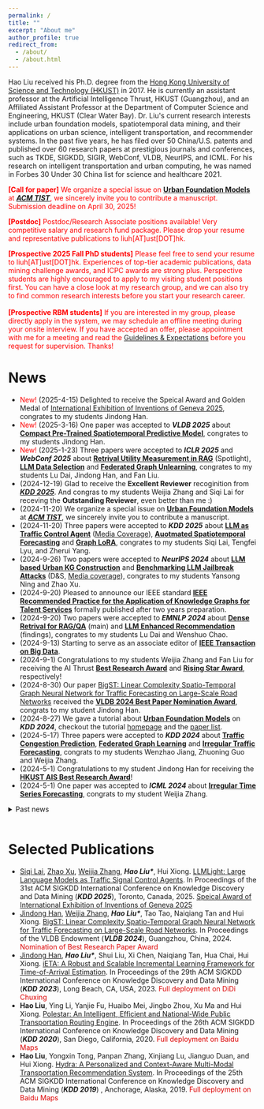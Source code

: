 ```yaml
---
permalink: /
title: ""
excerpt: "About me"
author_profile: true
redirect_from: 
  - /about/
  - /about.html
---
```

Hao Liu received his Ph.D. degree from the [Hong Kong University of Science and Technology (HKUST)](https://www.ust.hk) in 2017.  He is currently an assistant professor at the Artificial Intelligence Thrust, HKUST (Guangzhou), and an Affiliated Assistant Professor at the Department of Computer Science and Engineering, HKUST (Clear Water Bay).
Dr. Liu's current research interests include urban foundation models, spatiotemporal data mining, and their applications on urban science, intelligent transportation, and recommender systems. 
In the past five years, he has filed over 50 China/U.S. patents and published over 60 research papers at prestigious journals and conferences, such as TKDE, SIGKDD, SIGIR, WebConf, VLDB, NeurIPS, and ICML. For his research on intelligent transportation and urban computing, he was named in Forbes 30 Under 30 China list for science and healthcare 2021.

<!-- 
<span style="color:red"> **[2024 Spring and Fall]** Multiple Ph.D. positions available! 
Please feel free to send your resume to liuh\[AT\]ust\[DOT\]hk. Experiences of top-tier academic publications, data mining challenge awards, and ICPC awards are strong plus. Perspective students are also highly encouraged to apply to my visiting student positions first. You can have a close look at my research group, and we can also try to find common research interests before you start your Ph.D. career. 
<span id="main"> </span>
-->

<span style="color:red"> **[Call for paper]** We organize a special issue on **[Urban Foundation Models](http://RaymondHLIU.github.io/files/ACM-CFP-TIST-Urban-Foundation-Models.pdf)** at ***[ACM TIST](https://dl.acm.org/journal/tist)***, we sincerely invite you to contribute a manuscript. Submission deadline on April 30, 2025! </span>

<span style="color:red"> **[Postdoc]** Postdoc/Research Associate positions available! Very competitive salary and research fund package. Please drop your resume and representative publications to liuh\[AT\]ust\[DOT\]hk. </span>

<span style="color:red"> **[Prospective 2025 Fall PhD students]** Please feel free to send your resume to liuh\[AT\]ust\[DOT\]hk. Experiences of top-tier academic publications, data mining challenge awards, and ICPC awards are strong plus. Perspective students are highly encouraged to apply to my visiting student positions first. You can have a close look at my research group, and we can also try to find common research interests before you start your research career. </span><br><br>
<span style="color:red"> **[Prospective RBM students]** If you are interested in my group, please directly apply in the system, we may schedule an offline meeting during your onsite interview. If you have accepted an offer, please appointment with me for a meeting and read the [Guidelines & Expectations](http://RaymondHLIU.github.io/files/MPhil_Guideline.pdf) before you request for supervision. Thanks! 
<span id="main"> </span>

News
======
* <span style="color:red">New!</span> (2025-4-15) Delighted to receive the Speical Award and Golden Medal of [International Exhibition of Inventions of Geneva 2025](https://www.inventions-geneva.ch/en/home-en/), congrates to my students Jindong Han.
* <span style="color:red">New!</span> (2025-3-16) One paper was accepted to ***VLDB 2025*** about **[Compact Pre-Trained Spatiotemporal Predictive Model](https://raymondhliu.github.io/)**, congrates to my students Jindong Han.
* <span style="color:red">New!</span> (2025-1-23) Three papers were accepted to ***ICLR 2025*** and ***WebConf 2025*** about **[Retrival Utility Measurement in RAG](https://arxiv.org/abs/2503.01478)** (Spotlight), **[LLM Data Selection](https://raymondhliu.github.io/)** and **[Federated Graph Unlearning](https://raymondhliu.github.io/)**, congrates to my students Lu Dai, Jindong Han, and Fan Liu.
* (2024-12-19) Glad to receive the **Excellent Reviewer** recoginition from ***[KDD 2025](https://kdd2025.kdd.org/)***. And congras to my students Weijia Zhang and Siqi Lai for receving the **Outstanding Reviewer**, even better than me :)
* (2024-11-20) We organize a special issue on **[Urban Foundation Models](http://RaymondHLIU.github.io/files/ACM-CFP-TIST-Urban-Foundation-Models.pdf)** at ***[ACM TIST](https://dl.acm.org/journal/tist)***, we sincerely invite you to contribute a manuscript.
* (2024-11-20) Three papers were accepted to ***KDD 2025*** about **[LLM as Traffic Control Agent](https://arxiv.org/abs/2312.16044)** ([Media Coverage](https://www.qbitai.com/2024/03/128386.html)), **[Auotmated Spatiotemporal Forecasting](https://arxiv.org/abs/2409.16586)** and **[Graph LoRA](https://arxiv.org/abs/2409.16670)**, congrates to my students Siqi Lai, Tengfei Lyu, and Zherui Yang.
* (2024-9-26) Two papers were accepted to ***NeurIPS 2024*** about **[LLM based Urban KG Construction](https://github.com/usail-hkust/UrbanKGent)** and **[Benchmarking LLM Jailbreak Attacks](https://github.com/usail-hkust/Bag_of_Tricks_for_LLM_Jailbreaking)** (D&S, [Media coverage](https://www.qbitai.com/2024/10/213933.html)), congrates to my students Yansong Ning and Zhao Xu.
* (2024-9-20) Pleased to announce our IEEE standard **[IEEE Recommended Practice for the Application of Knowledge Graphs for Talent Services](https://standards.ieee.org/ieee/3154/10842/)** formally published after two years preparation.
* (2024-9-20) Two papers were accepted to ***EMNLP 2024*** about **[Dense Retrival for RAG/QA](https://arxiv.org/abs/2410.15801)** (main) and **[LLM Enhanced Recommendation](https://arxiv.org/abs/2403.19181)** (findings), congrates to my students Lu Dai and Wenshuo Chao.
* (2024-9-13) Starting to serve as an associate editor of **[IEEE Transaction on Big Data](https://ieeexplore.ieee.org/xpl/RecentIssue.jsp?punumber=6687317)**.
* (2024-9-1) Congratulations to my students Weijia Zhang and Fan Liu for receiving the AI Thrust **[Best Research Award]((https://www.hkust-gz.edu.cn/academics/hubs-and-thrust-areas/information-hub/artificial-intelligence/))** and **[Rising Star Award](https://www.hkust-gz.edu.cn/academics/hubs-and-thrust-areas/information-hub/artificial-intelligence/)**, respectively!
* (2024-8-30) Our paper [BigST: Linear Complexity Spatio-Temporal Graph Neural Network for Traffic Forecasting on Large-Scale Road Networks](https://dl.acm.org/doi/abs/10.14778/3641204.3641217) received the **[VLDB 2024 Best Paper Nomination Award](https://vldb.org/2024/)**, congrats to my student Jindong Han. 
* (2024-8-27) We gave a tutorial about **[Urban Foundation Models](https://dl.acm.org/doi/10.1145/3637528.3671453)** on ***KDD 2024***, checkout the tutorial [homepage](https://usail-hkust.github.io/Urban_Foundation_Model_Tutorial/) and the [paper list](https://github.com/usail-hkust/Awesome-Urban-Foundation-Models).
* (2024-5-17) Three papers were accepted to ***KDD 2024*** about **[Traffic Congestion Prediction](https://arxiv.org/abs/2406.12923)**, **[Federated Graph Learning](https://arxiv.org/abs/2406.10616)** and **[Irregular Traffic Forecasting](https://arxiv.org/abs/2308.16818)**, congrats to my students Wenzhao Jiang, Zhuoning Guo and Weijia Zhang.
* (2024-5-1) Congratulations to my student Jindong Han for receiving the **[HKUST AIS Best Research Award](https://ais.hkust.edu.hk/)**!
* (2024-5-1) One paper was accepted to ***ICML 2024*** about **[Irregular Time Series Forecasting](https://proceedings.mlr.press/v235/zhang24bw.html)**, congrats to my student Weijia Zhang.
<details>
<summary>Past news</summary>
<ul>
<li> (2023-12-20) One paper was accepted to <b>VLDB 2024</b> about <b>large-scale traffic forecasting</b>, congrats to my student Jindong Han. </li>  
<li> (2023-12-20) two papers were accepted to <b>AAAI 2024</b> about <b>skill demand-supply prediction</b> and <b>hierarchical multi-label classification</b> congrats to my student Wenshuo Chao and Dr. Zixuan Yuan.  </li>
<li> (2023-9-22) One paper was accepted to <b>NeurIPS</b> Datasets and Benchmarks track about <b>Urban Knowledge Graph</b> congrats to my student Yansong Ning. Checkout the opensourced <b>UrbanKG construction tool and UrbanKGs for NYC and Chicago</b>(https://github.com/usail-hkust/UUKG) to boost your own research. </li>  
<li> (2023-5-17) Four papers were accepted to <b>KDD</b> about <b>adversarial spatiotemporal training</b>, <b>ETA prediction</b>, and <b>personalized vehicle energy consumption estimation</b> congrats to my students Fan Liu, Jindong Han, and Siqi Lai. </li> 
<li> (2023-1-30) One paper was accepted to <b>TKDE</b> about <b>joint air quality and weather prediction</b>, congrats to my student Jindong Han. </li> 
<li> (2022-9-16) One paper was accepted to <b>NeurIPS 2022</b> about <b>adversarial attack against graph based traffic forecasting models</b>, congrats to my student Fan Liu. </li> 
<li> (2022-9-1) One paper was accepted to <b>ICDM 2022</b> about <b>knowledge enhanced imitative trajectory generation</b>, congrats to my student Qingyan Zhu who graduated in August, a perfect end of research study. </li> 
<li> (2022-5-19) Three papers were accepted to <b>SIGKDD 2022</b> about <b>GPU-accelerated deep learning system</b>, <b>multi-agent charging pricing</b>, and <b>talent demand-supply prediction</b>, congrats to my students Weijia Zhang and Zhuoning Guo. </li> 
<li> (2022-5-18) One paper on <b>Reinforced charging station recommendation</b> was accepted to <b>TKDE</b>. </li> 
<li> (2022-5-1) One paper on <b>multi-modal transportation routing</b> was accepted to <b>VLDBJ</b>. </li> 
<li> (2022-2-21) One paper on <b>national-wide public transportation routing</b> was accepted to <b>TKDE</b>. </li> 
<li> (2022-1-29) Two papers on <b>semi-supervised air quality forecasting</b> and <b>graph-grounded conversational recommendation</b> were accepted to <b>TKDE</b>. </li> 
<li> (2022-1-29) One paper on <b>data science competition analysis</b> was accepted to <b>TKDD</b>. </li> 
<li> (2021-12-02) One paper was accepted to <b>AAAI 2022</b> about <b>long path knowledge reasoning</b>. </li> 
<li> (2021-09-28) One paper was accepted to <b>NeurIPS 2021</b> about <b>bi-level optimization</b>. </li> 
<li> (2021-09-16) I was named in <b>Forbes 30 Under 30 China 2021</b> list. </li> 
<li> (2021-05-18) Four papers were accepted to <b>SIGKDD 2021</b> about <b>web-scale machine learning system</b>, <b>real estate appraisal</b>, <b>talent demand forecasting</b>, and <b>domain-oriented BERT</b>. </li> 
<li> (2021-01-16) Two papers were accepted to <b>WebConf 2021</b> about <b>intelligent charging station recommendation</b> and <b>online query-POI matching</b>. </li> 
<!-- * (2020-12-02) Four papers were accepted to ***AAAI 2021*** about **transportation demand prediction**, **atmospheric prediction**, **corporate porfiling**, and **POI recommendation**. -->
<!-- * (2020-10-21) Our paper [Semi-Supervised City-Wide Parking Availability Prediction via Hierarchical Recurrent Graph Neural Network](https://ieeexplore.ieee.org/document/9241427)  was accepted to ***TKDE***. -->
<!-- * (2020-10-16) Our paper [Multi-Modal Transportation Recommendation with Unified Route Representation Learning](https://raymondhliu.github.io/) was accepted to ***VLDB 2021*** Scalable Data Science track. -->
<!-- * (2020-05-16) Our paper [Polestar: An Intelligent, Efficient and National-Wide Public Transportation Routing Engine](http://RaymondHLIU.github.io/files/KDD20-polestar.pdf) was accepted to ***KDD 2020*** ADS track as oral (oral accpetence rate 5.8%). -->
<!-- * (2020-05-16) Our paper [Competitive Analysis for Points of Interest](http://RaymondHLIU.github.io/files/KDD20-competitive.pdf) was accepted to ***KDD 2020*** research track. -->
<!-- * (2020-04-23) Our paper [Spatio-Temporal Dual Graph Attention Network for Query-POI Matching](http://RaymondHLIU.github.io/files/SIGIR20-matching.pdf) was accepted to ***SIGIR 2020***. -->
<!-- * (2020-04-23) Our paper [Spatial Object Recommendation with Hints: When Spatial Granularity Matters](http://RaymondHLIU.github.io/files/SIGIR20-poirec.pdf) was accepted to ***SIGIR 2020***. -->
<!-- * (2020-04-21) Our paper [Why We Go Where We Go: Profiling User Decisions on Choosing POIs](https://www.ijcai.org/Proceedings/2020/0478.pdf) was accepted to ***IJCAI 2020***. -->
<!-- * (2020-03-31) Our paper [Incorporating Multi-Source Urban Data for Personalized and Context-Aware Multi-Modal Transportation Recommendation](https://ieeexplore.ieee.org/document/9063461) was accepted to ***TKDE***.  -->

<li>  (2020-03-16) Our Cross-City Multi-Modal Recommendation service get online! This service covers over 330 cities in mainland China. </li>
<li>  (2019-08-02) We organized "The KDD Cup 2019 Regular ML Track", Context-Aware Multi-Modal Transportation Recommendation. We attracted over 1700 teams participates. </li>
<li>  (2018-9-01) Our Multi-Modal Transportation Recommendation service get online! Download Baidu Maps and try Zhixing! </li>
</ul>
</details><br>



Selected Publications
======
* <ins>Siqi Lai</ins>, <ins>Zhao Xu</ins>, <ins>Weijia Zhang</ins>, ***Hao Liu\****, Hui Xiong. [LLMLight: Large Language Models as Traffic Signal Control Agents](https://arxiv.org/abs/2312.16044). In Proceedings of the 31st ACM SIGKDD International Conference on Knowledge Discovery and Data Mining  (***KDD 2025***), Toronto, Canada, 2025. <font color="#dd0000"> [Speical Award of International Exhibition of Inventions of Geneva 2025](http://RaymondHLIU.github.io/images/trophy.jpg)</font>
* <ins>Jindong Han</ins>, <ins>Weijia Zhang</ins>, ***Hao Liu\****, Tao Tao, Naiqiang Tan and Hui Xiong. [BigST: Linear Complexity Spatio-Temporal Graph Neural Network for Traffic Forecasting on Large-Scale Road Networks](https://dl.acm.org/doi/abs/10.14778/3641204.3641217). In Proceedings of the VLDB Endowment (***VLDB 2024***), Guangzhou, China, 2024. <font color="#dd0000"> Nomination of Best Research Paper Award </font>
* <ins>Jindong Han</ins>, ***Hao Liu\****, Shui Liu, Xi Chen, Naiqiang Tan, Hua Chai, Hui Xiong. [iETA: A Robust and Scalable Incremental Learning Framework for Time-of-Arrival Estimation](https://dl.acm.org/doi/10.1145/3580305.3599842). In Proceedings of the 29th ACM SIGKDD International Conference on Knowledge Discovery and Data Mining (***KDD 2023***), Long Beach, CA, USA, 2023. <font color="#dd0000"> Full deployment on DiDi Chuxing </font>
* **Hao Liu**, Ying Li, Yanjie Fu, Huaibo Mei, Jingbo Zhou, Xu Ma and Hui Xiong. [Polestar: An Intelligent, Efficient and National-Wide Public Transportation Routing Engine](http://RaymondHLIU.github.io/files/KDD20-polestar.pdf). In Proceedings of the 26th ACM SIGKDD International Conference on Knowledge Discovery and Data Mining (***KDD 2020***), San Diego, California, 2020. <font color="#dd0000"> Full deployment on Baidu Maps</font>
* **Hao Liu**, Yongxin Tong, Panpan Zhang, Xinjiang Lu, Jianguo Duan, and Hui Xiong. [Hydra: A Personalized and Context-Aware Multi-Modal Transportation Recommendation System](http://RaymondHLIU.github.io/files/KDD19-Hydra.pdf). In Proceedings of the 25th ACM SIGKDD International Conference on Knowledge Discovery and Data Mining (***KDD 2019***) , Anchorage, Alaska, 2019. <font color="#dd0000"> Full deployment on Baidu Maps</font>


